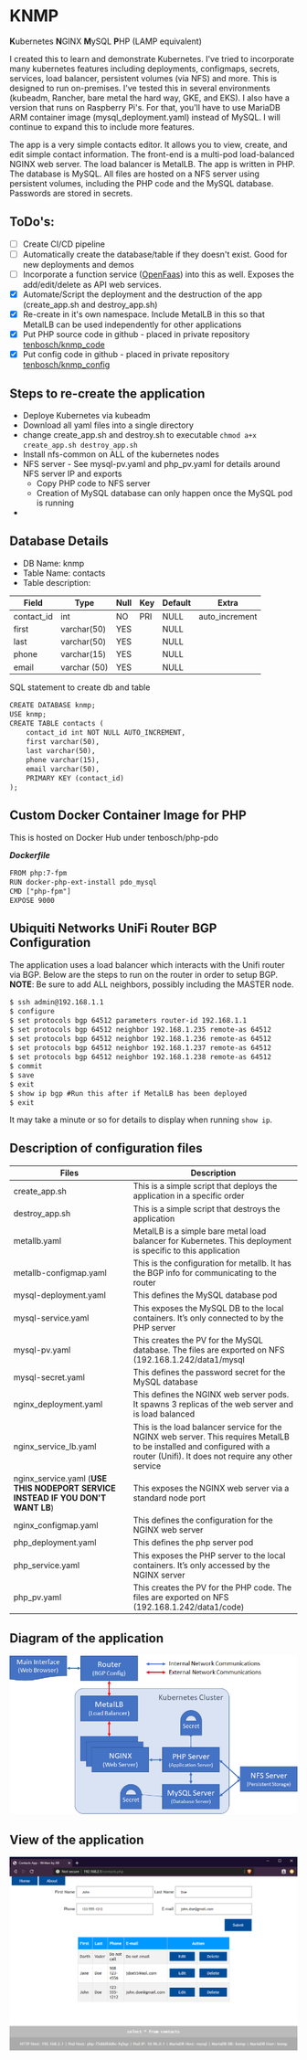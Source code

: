# KNMP
**K**ubernetes **N**GINX **M**ySQL **P**HP (LAMP equivalent)

I created this to learn and demonstrate Kubernetes. I've tried to incorporate many kubernetes features including deployments, configmaps, secrets, services, load balancer, persistent volumes (via NFS) and more.  This is designed to run on-premises.  I've tested this in several environments (kubeadm, Rancher, bare metal the hard way, GKE, and EKS).  I also have a version that runs on Raspberry Pi's.  For that, you'll have to use MariaDB ARM container image (mysql_deployment.yaml) instead of MySQL.  I will continue to expand this to include more features.

The app is a very simple contacts editor. It allows you to view, create, and edit simple contact information. The front-end is a multi-pod load-balanced NGINX web server. The load balancer is MetalLB. The app is written in PHP. The database is MySQL. All files are hosted on a NFS server using persistent volumes, including the PHP code and the MySQL database. Passwords are stored in secrets.

## ToDo's:
- [ ] Create CI/CD pipeline
- [ ] Automatically create the database/table if they doesn't exist.  Good for new deployments and demos
- [ ] Incorporate a function service ([OpenFaas](https://github.com/openfaas/faas)) into this as well.  Exposes the add/edit/delete as API web services.
- [x] Automate/Script the deployment and the destruction of the app (create_app.sh and destroy_app.sh)
- [x] Re-create in it's own namespace. Include MetalLB in this so that MetalLB can be used independently for other applications
- [x] Put PHP source code in github - placed in private repository [tenbosch/knmp_code](https://github.com/tenbosch/knmp_code)
- [x] Put config code in github - placed in private repository [tenbosch/knmp_config](https://github.com/tenbosch/knmp_config)

## Steps to re-create the application
- Deploye Kubernetes via kubeadm
- Download all yaml files into a single directory
- change create_app.sh and destroy.sh to executable ```chmod a+x create_app.sh destroy_app.sh```
- Install nfs-common on ALL of the kubernetes nodes
- NFS server - See mysql-pv.yaml and php_pv.yaml for details around NFS server IP and exports
  - Copy PHP code to NFS server
  - Creation of MySQL database can only happen once the MySQL pod is running
- 

## Database Details
- DB Name: knmp
- Table Name: contacts
- Table description:

| Field | Type | Null | Key | Default | Extra |
|--|--|--|--|--|--|
| contact_id | int | NO | PRI | NULL | auto_increment |
| first | varchar(50) | YES | | NULL |
| last | varchar(50) | YES | | NULL |
| phone | varchar(15) | YES | | NULL |
| email | varchar (50) | YES | | NULL |


SQL statement to create db and table
```
CREATE DATABASE knmp;
USE knmp;
CREATE TABLE contacts (
    contact_id int NOT NULL AUTO_INCREMENT,
    first varchar(50),
    last varchar(50),
    phone varchar(15),
    email varchar(50),
    PRIMARY KEY (contact_id)
);
```

## Custom Docker Container Image for PHP 
This is hosted on Docker Hub under tenbosch/php-pdo

***Dockerfile***
```
FROM php:7-fpm
RUN docker-php-ext-install pdo_mysql
CMD ["php-fpm"]
EXPOSE 9000
```

## Ubiquiti Networks UniFi Router BGP Configuration
The application uses a load balancer which interacts with the Unifi router via BGP.  Below are the steps to run on the router in order to setup BGP. 
**NOTE**: Be sure to add ALL neighbors, possibly including the MASTER node.
```
$ ssh admin@192.168.1.1
$ configure
$ set protocols bgp 64512 parameters router-id 192.168.1.1
$ set protocols bgp 64512 neighbor 192.168.1.235 remote-as 64512
$ set protocols bgp 64512 neighbor 192.168.1.236 remote-as 64512
$ set protocols bgp 64512 neighbor 192.168.1.237 remote-as 64512
$ set protocols bgp 64512 neighbor 192.168.1.238 remote-as 64512
$ commit
$ save
$ exit
$ show ip bgp #Run this after if MetalLB has been deployed
$ exit
```
It may take a minute or so for details to display when running ```show ip```.

## Description of configuration files

| Files | Description |
|--|--|
| create_app.sh | This is a simple script that deploys the application in a specific order |
| destroy_app.sh | This is a simple script that destroys the application |
| metallb.yaml | MetalLB is a simple bare metal load balancer for Kubernetes.  This deployment is specific to this application |
| metallb-configmap.yaml | This is the configuration for metallb.  It has the BGP info for communicating to the router |
| mysql-deployment.yaml | This defines the MySQL database pod |
| mysql-service.yaml | This exposes the MySQL DB to the local containers.  It’s only connected to by the PHP server |
| mysql-pv.yaml | This creates the PV for the MySQL database.  The files are exported on NFS (192.168.1.242/data1/mysql |
| mysql-secret.yaml | This defines the password secret for the MySQL database |
| nginx_deployment.yaml | This defines the NGINX web server pods.  It spawns 3 replicas of the web server and is load balanced |
| nginx_service_lb.yaml | This is the load balancer service for the NGINX web server.  This requires MetalLB to be installed and configured with a router (Unifi).  It does not require any other service |
| nginx_service.yaml (**USE THIS NODEPORT SERVICE INSTEAD IF YOU DON'T WANT LB**) | This exposes the NGINX web server via a standard node port |
| nginx_configmap.yaml | This defines the configuration for the NGINX web server |
| php_deployment.yaml | This defines the php server pod |
| php_service.yaml | This exposes the PHP server to the local containers.  It’s only accessed by the NGINX server |
| php_pv.yaml | This creates the PV for the PHP code.  The files are exported on NFS (192.168.1.242/data1/code) |

## Diagram of the application
![Application Diagram](diagram.png)

## View of the application
![Application View](appview.png)
